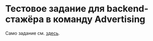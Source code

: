 Тестовое задание для backend-стажёра в команду Advertising
===========================================================

Само задание см. [здесь](https://github.com/olteffe/avitoad/blob/master/task.md).
